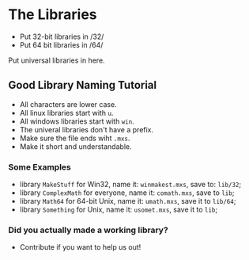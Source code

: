 # The Libraries

* Put 32-bit libraries in /32/
* Put 64 bit libraries in /64/

Put universal libraries in here.

## Good Library Naming Tutorial

* All characters are lower case.
* All linux libraries start with `u`.
* All windows libraries start with `win`.
* The univeral libraries don't have a prefix.
* Make sure the file ends wiht `.mxs`.
* Make it short and understandable.

### Some Examples

* library `MakeStuff` for Win32, name it:
`winmakest.mxs`, save to: `lib/32`;
* library `ComplexMath` for everyone, name it:
`comath.mxs`, save to `lib`;
* library `Math64` for 64-bit Unix, name it:
`umath.mxs`, save it to `lib/64`;
* library `Something` for Unix, name it:
`usomet.mxs`, save it to `lib`;

### Did you actually made a working library?

* Contribute if you want to help us out!
